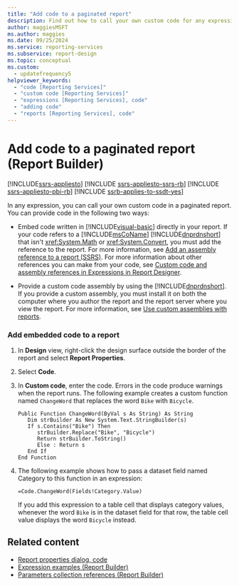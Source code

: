```yaml
---
title: "Add code to a paginated report"
description: Find out how to call your own custom code for any expression you have in your paginated report in Report Builder.
author: maggiesMSFT
ms.author: maggies
ms.date: 09/25/2024
ms.service: reporting-services
ms.subservice: report-design
ms.topic: conceptual
ms.custom:
  - updatefrequency5
helpviewer_keywords:
  - "code [Reporting Services]"
  - "custom code [Reporting Services]"
  - "expressions [Reporting Services], code"
  - "adding code"
  - "reports [Reporting Services], code"
---
```

# Add code to a paginated report (Report Builder)

[!INCLUDE[ssrs-appliesto](../../includes/ssrs-appliesto.md)] [!INCLUDE [ssrs-appliesto-ssrs-rb](../../includes/ssrs-appliesto-ssrs-rb.md)] [!INCLUDE [ssrs-appliesto-pbi-rb](../../includes/ssrs-appliesto-pbi-rb.md)] [!INCLUDE [ssrb-applies-to-ssdt-yes](../../includes/ssrb-applies-to-ssdt-yes.md)]

  In any expression, you can call your own custom code in a paginated report. You can provide code in the following two ways:  
  
-   Embed code written in [!INCLUDE[visual-basic](../../includes/visual-basic-md.md)] directly in your report. If your code refers to a [!INCLUDE[msCoName](../../includes/msconame-md.md)] [!INCLUDE[dnprdnshort](../../includes/dnprdnshort-md.md)] that isn't <xref:System.Math> or <xref:System.Convert>, you must add the reference to the report. For more information, see [Add an assembly reference to a report &#40;SSRS&#41;](../../reporting-services/report-design/add-an-assembly-reference-to-a-report-ssrs.md). For more information about other references you can make from your code, see [Custom code and assembly references in Expressions in Report Designer](../../reporting-services/report-design/custom-code-and-assembly-references-in-expressions-in-report-designer-ssrs.md).  
  
-   Provide a custom code assembly by using the [!INCLUDE[dnprdnshort](../../includes/dnprdnshort-md.md)]. If you provide a custom assembly, you must install it on both the computer where you author the report and the report server where you view the report. For more information, see [Use custom assemblies with reports](../../reporting-services/custom-assemblies/using-custom-assemblies-with-reports.md).  
  
### Add embedded code to a report  
  
1.  In **Design** view, right-click the design surface outside the border of the report and select **Report Properties**.  
  
1.  Select **Code**.  
  
1.  In **Custom code**, enter the code. Errors in the code produce warnings when the report runs. The following example creates a custom function named `ChangeWord` that replaces the word `Bike` with `Bicycle`.  
  
    ```  
    Public Function ChangeWord(ByVal s As String) As String  
       Dim strBuilder As New System.Text.StringBuilder(s)  
       If s.Contains("Bike") Then  
          strBuilder.Replace("Bike", "Bicycle")  
          Return strBuilder.ToString()  
          Else : Return s  
       End If  
    End Function  
    ```  
  
1.  The following example shows how to pass a dataset field named Category to this function in an expression:  
  
    ```  
    =Code.ChangeWord(Fields!Category.Value)  
    ```  
  
     If you add this expression to a table cell that displays category values, whenever the word `Bike` is in the dataset field for that row, the table cell value displays the word `Bicycle` instead.  
  
## Related content

- [Report properties dialog, code](./expressions-report-builder-and-ssrs.md)
- [Expression examples &#40;Report Builder&#41;](../../reporting-services/report-design/expression-examples-report-builder-and-ssrs.md)
- [Parameters collection references &#40;Report Builder&#41;](../../reporting-services/report-design/built-in-collections-parameters-collection-references-report-builder.md)
